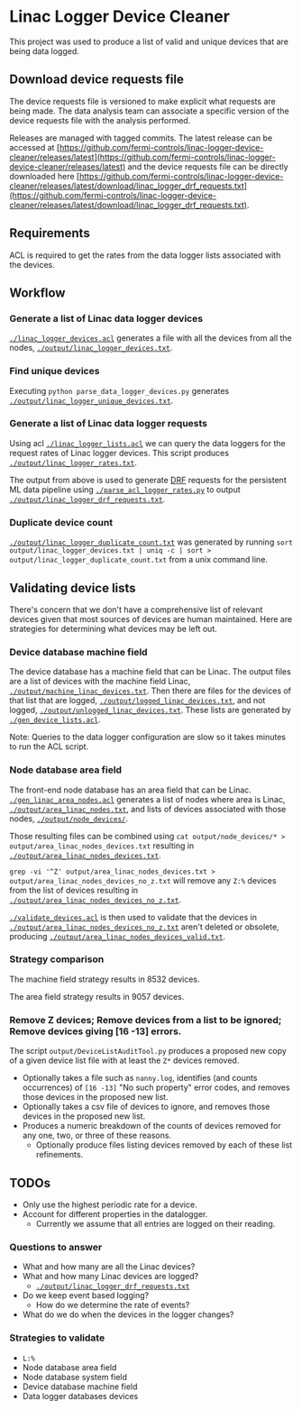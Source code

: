 # Linac Logger Device Cleaner

This project was used to produce a list of valid and unique devices that are being data logged.

## Download device requests file

The device requests file is versioned to make explicit what requests are being made. The data analysis team can associate a specific version of the device requests file with the analysis performed.

Releases are managed with tagged commits. The latest release can be accessed at [https://github.com/fermi-controls/linac-logger-device-cleaner/releases/latest](https://github.com/fermi-controls/linac-logger-device-cleaner/releases/latest) and the device requests file can be directly downloaded here [https://github.com/fermi-controls/linac-logger-device-cleaner/releases/latest/download/linac_logger_drf_requests.txt](https://github.com/fermi-controls/linac-logger-device-cleaner/releases/latest/download/linac_logger_drf_requests.txt).

## Requirements

ACL is required to get the rates from the data logger lists associated with the devices.

## Workflow

### Generate a list of Linac data logger devices

[`./linac_logger_devices.acl`](./linac_logger_devices.acl) generates a file with all the devices from all the nodes, [`./output/linac_logger_devices.txt`](./output/linac_logger_devices.txt).

### Find unique devices

Executing `python parse_data_logger_devices.py` generates [`./output/linac_logger_unique_devices.txt`](./output/linac_logger_unique_devices.txt).

### Generate a list of Linac data logger requests

Using acl [`./linac_logger_lists.acl`](./linac_logger_lists.acl) we can query the data loggers for the request rates of Linac logger devices. This script produces [`./output/linac_logger_rates.txt`](./output/linac_logger_rates.txt).

The output from above is used to generate [DRF](https://www-bd.fnal.gov/controls/public/drf2/) requests for the persistent ML data pipeline using [`./parse_acl_logger_rates.py`](./parse_acl_logger_rates.py) to output [`./output/linac_logger_drf_requests.txt`](./output/linac_logger_drf_requests.txt).

### Duplicate device count

[`./output/linac_logger_duplicate_count.txt`](./output/linac_logger_duplicate_count.txt) was generated by running `sort output/linac_logger_devices.txt | uniq -c | sort > output/linac_logger_duplicate_count.txt` from a unix command line.

## Validating device lists

There's concern that we don't have a comprehensive list of relevant devices given that most sources of devices are human maintained. Here are strategies for determining what devices may be left out.

### Device database machine field

The device database has a machine field that can be Linac. The output files are a list of devices with the machine field Linac, [`./output/machine_linac_devices.txt`](./output/machine_linac_devices.txt). Then there are files for the devices of that list that are logged, [`./output/logged_linac_devices.txt`](./output/logged_linac_devices.txt), and not logged, [`./output/unlogged_linac_devices.txt`](./output/unlogged_linac_devices.txt). These lists are generated by [`./gen_device_lists.acl`](./gen_device_lists.acl).

Note: Queries to the data logger configuration are slow so it takes minutes to run the ACL script.

### Node database area field

The front-end node database has an area field that can be Linac. [`./gen_linac_area_nodes.acl`](./gen_linac_area_nodes.acl) generates a list of nodes where area is Linac, [`./output/area_linac_nodes.txt`](./output/area_linac_nodes.txt), and lists of devices associated with those nodes, [`./output/node_devices/`](./output/node_devices/).

Those resulting files can be combined using `cat output/node_devices/* > output/area_linac_nodes_devices.txt` resulting in [`./output/area_linac_nodes_devices.txt`](./output/area_linac_nodes_devices.txt).

`grep -vi '^Z' output/area_linac_nodes_devices.txt > output/area_linac_nodes_devices_no_z.txt` will remove any `Z:%` devices from the list of devices resulting in [`./output/area_linac_nodes_devices_no_z.txt`](./output/area_linac_nodes_devices_no_z.txt).

[`./validate_devices.acl`](./validate_devices.acl) is then used to validate that the devices in [`./output/area_linac_nodes_devices_no_z.txt`](./output/area_linac_nodes_devices_no_z.txt) aren't deleted or obsolete, producing [`./output/area_linac_nodes_devices_valid.txt`](./output/area_linac_nodes_devices_valid.txt).

### Strategy comparison

The machine field strategy results in 8532 devices.

The area field strategy results in 9057 devices.

### Remove Z devices; Remove devices from a list to be ignored; Remove devices giving [16 -13] errors.

The script `output/DeviceListAuditTool.py` produces a proposed new copy of a given device list file with at least the `Z*` devices removed.
- Optionally takes a file such as `nanny.log`, identifies (and counts occurrences) of `[16 -13]` "No such property" error codes, and removes those devices in the proposed new list.
- Optionally takes a csv file of devices to ignore, and removes those devices in the proposed new list.
- Produces a numeric breakdown of the counts of devices removed for any one, two, or three of these reasons.
  - Optionally produce files listing devices removed by each of these list refinements.

## TODOs

- Only use the highest periodic rate for a device.
- Account for different properties in the datalogger.
  - Currently we assume that all entries are logged on their reading.

### Questions to answer

- What and how many are all the Linac devices?
- What and how many Linac devices are logged?
  - [`./output/linac_logger_drf_requests.txt`](./output/linac_logger_drf_requests.txt)
- Do we keep event based logging?
  - How do we determine the rate of events?
- What do we do when the devices in the logger changes?

### Strategies to validate

- `L:%`
- Node database area field
- Node database system field
- Device database machine field
- Data logger databases devices
